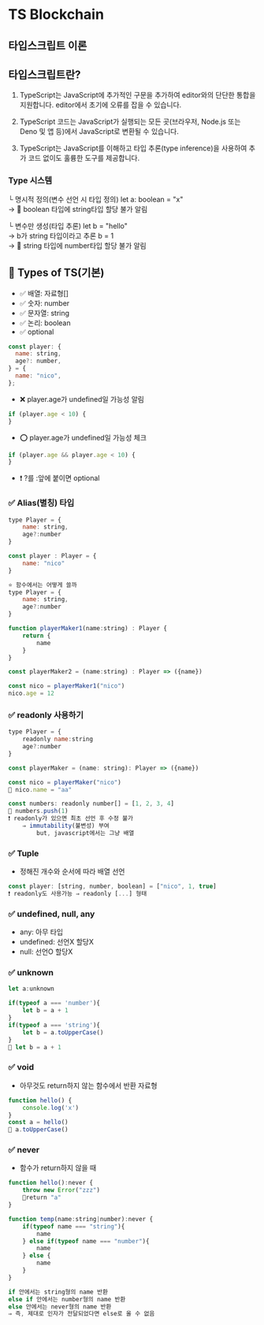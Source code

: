 # TS Blockchain

## 타입스크립트 이론

## 타입스크립트란?

1. TypeScript는 JavaScript에 추가적인 구문을 추가하여 editor와의 단단한 통합을 지원합니다. editor에서 초기에 오류를 잡을 수 있습니다.

2. TypeScript 코드는 JavaScript가 실행되는 모든 곳(브라우저, Node.js 또는 Deno 및 앱 등)에서 JavaScript로 변환될 수 있습니다.

3. TypeScript는 JavaScript를 이해하고 타입 추론(type inference)을 사용하여 추가 코드 없이도 훌륭한 도구를 제공합니다.

### Type 시스템

└ 명시적 정의(변수 선언 시 타입 정의)
let a: boolean = "x" <br>
→ 🚫 boolean 타입에 string타입 할당 불가 알림

└ 변수만 생성(타입 추론)
let b = "hello"<br>
→ b가 string 타입이라고 추론
b = 1<br>
→ 🚫 string 타입에 number타입 할당 불가 알림

## 📌 Types of TS(기본)

- ✅ 배열: 자료형[]
- ✅ 숫자: number
- ✅ 문자열: string
- ✅ 논리: boolean
- ✅ optional

```js
const player: {
  name: string,
  age?: number,
} = {
  name: "nico",
};
```

- ❌ player.age가 undefined일 가능성 알림

```js
if (player.age < 10) {
}
```

- ⭕ player.age가 undefined일 가능성 체크

```js
if (player.age && player.age < 10) {
}
```

- ❗ ?를 :앞에 붙이면 optional

### ✅ Alias(별칭) 타입

```js
type Player = {
    name: string,
    age?:number
}

const player : Player = {
    name: "nico"
}

⭐ 함수에서는 어떻게 쓸까
type Player = {
    name: string,
    age?:number
}

function playerMaker1(name:string) : Player {
    return {
        name
    }
}

const playerMaker2 = (name:string) : Player => ({name})

const nico = playerMaker1("nico")
nico.age = 12
```

### ✅ readonly 사용하기

```js
type Player = {
    readonly name:string
    age?:number
}

const playerMaker = (name: string): Player => ({name})

const nico = playerMaker("nico")
🚫 nico.name = "aa"

const numbers: readonly number[] = [1, 2, 3, 4]
🚫 numbers.push(1)
❗ readonly가 있으면 최초 선언 후 수정 불가
    ⇒ immutability(불변성) 부여
        but, javascript에서는 그냥 배열
```

### ✅ Tuple

- 정해진 개수와 순서에 따라 배열 선언

```js
const player: [string, number, boolean] = ["nico", 1, true]
❗ readonly도 사용가능 ⇒ readonly [...] 형태
```

### ✅ undefined, null, any

- any: 아무 타입
- undefined: 선언X 할당X
- null: 선언O 할당X

### ✅ unknown

```js
let a:unknown

if(typeof a === 'number'){
    let b = a + 1
}
if(typeof a === 'string'){
    let b = a.toUpperCase()
}
🚫 let b = a + 1
```

### ✅ void

- 아무것도 return하지 않는 함수에서 반환 자료형

```js
function hello() {
    console.log('x')
}
const a = hello()
🚫 a.toUpperCase()
```

### ✅ never

- 함수가 return하지 않을 때

```js
function hello():never {
    throw new Error("zzz")
    🚫return "a"
}

function temp(name:string|number):never {
    if(typeof name === "string"){
        name
    } else if(typeof name === "number"){
        name
    } else {
        name
    }
}

if 안에서는 string형의 name 반환
else if 안에서는 number형의 name 반환
else 안에서는 never형의 name 반환
⇒ 즉, 제대로 인자가 전달되었다면 else로 올 수 없음
```
